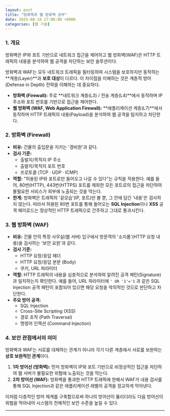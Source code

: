 ```yaml
---
layout: post
title: "방화벽과 웹 방화벽 공부"
date: 2025-08-18 17:00:00 +0900
categories: [웹 기술]
---
```


### 1. 개요

방화벽은 IP와 포트 기반으로 네트워크 접근을 제어하고 웹 방화벽(WAF)은 HTTP 트래픽의 내용을 분석하여 웹 공격을 차단하는 보안 솔루션이다.

방화벽과 WAF는 모두 네트워크 트래픽을 필터링하여 시스템을 보호하지만 동작하는 **계층(Layer)**과 **보호 대상**이 다르다. 이 차이점을 이해하는 것은 계층적 방어(Defense in Depth) 전략을 이해하는 데 중요하다.

*   **방화벽 (Firewall):** 주로 **네트워크 계층(L3) / 전송 계층(L4)**에서 동작하며 IP 주소와 포트 번호를 기반으로 접근을 제어한다.
*   **웹 방화벽 (WAF, Web Application Firewall):** **애플리케이션 계층(L7)**에서 동작하며 HTTP 트래픽의 내용(Payload)을 분석하여 웹 공격을 탐지하고 차단한다.

### 2. 방화벽 (Firewall)

*   **비유:** 건물의 출입문을 지키는 '경비원'과 같다.
*   **검사 기준:**
    *   출발지/목적지 IP 주소
    *   출발지/목적지 포트 번호
    *   프로토콜 (TCP · UDP · ICMP)
*   **역할:** "허용된 IP와 포트로만 들어오고 나갈 수 있다"는 규칙을 적용한다. 예를 들어, 80번(HTTP), 443번(HTTPS) 포트를 제외한 모든 포트로의 접근을 차단하여 불필요한 서비스가 외부에 노출되는 것을 막는다.
*   **한계:**
    방화벽은 트래픽의 '겉모습'(IP, 포트)만 볼 뿐, 그 안에 담긴 '내용'은 검사하지 않는다. 따라서 허용된 80번 포트를 통해 들어오는 **SQL Injection**이나 **XSS** 공격 페이로드는 정상적인 HTTP 트래픽으로 간주하고 그대로 통과시킨다.

### 3. 웹 방화벽 (WAF)

*   **비유:** 건물 안의 특정 사무실(웹 서버) 입구에서 방문객의 '소지품'(HTTP 요청 내용)을 검사하는 '보안 요원'과 같다.
*   **검사 기준:**
    *   HTTP 요청/응답 헤더
    *   HTTP 요청/응답 본문 (Body)
    *   쿠키, URL 파라미터
*   **역할:** HTTP 트래픽의 내용을 심층적으로 분석하여 알려진 공격 패턴(Signature)과 일치하는지 확인한다. 예를 들어, URL 파라미터에 `' OR '1'='1` 과 같은 SQL Injection 공격 패턴이 포함되어 있으면 해당 요청을 악의적인 것으로 판단하고 차단한다.
*   **주요 방어 공격:**
    *   SQL Injection
    *   Cross-Site Scripting (XSS)
    *   경로 조작 (Path Traversal)
    *   명령어 인젝션 (Command Injection)

### 4. 보안 관점에서의 의미

방화벽과 WAF는 서로를 대체하는 관계가 아니라 각기 다른 계층에서 서로를 보완하는 **상호 보완적인 관계**이다.

1.  **1차 방어선 (방화벽):** 먼저 방화벽이 IP와 포트 기반으로 비정상적인 접근을 차단하여 웹 서버가 불필요한 위협에 노출되는 것을 막는다.
2.  **2차 방어선 (WAF):** 방화벽을 통과한 HTTP 트래픽에 한해서 WAF가 내용 검사를 통해 SQL Injection과 같은 애플리케이션 레벨의 공격을 정교하게 막아낸다.

이처럼 다층적인 방어 체계를 구축함으로써 하나의 방어선이 뚫리더라도 다음 방어선이 위협을 막아내어 시스템의 전체적인 보안 수준을 높일 수 있다.

<hr class="short-rule">
